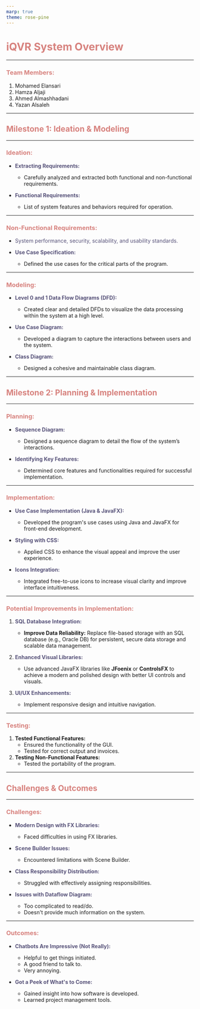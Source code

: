 ```yaml
---
marp: true
theme: rose-pine
---
```

<style lang=css>
:root {
    --base: #faf4ed;
    --surface: #fffaf3;
    --overlay: #f2e9e1;
    --muted: #9893a5;
    --subtle: #797593;
    --text: #575279;
    --love: #b4637a;
    --gold: #ea9d34;
    --rose: #d7827e;
    --pine: #286983;
    --foam: #56949f;
    --iris: #907aa9;
    --highlight-low: #f4ede8;
    --highlight-muted: #dfdad9;
    --highlight-high: #cecacd;
}

h1, h2, h3, h4, h5, h6 {
    color: var(--rose) !important;
}
p {
    color: var(--text);
}
</style>

# <span style="color: #d7827e;">iQVR System Overview</span>

---

### <span style="color: #d7827e;">Team Members:</span>
1. Mohamed Elansari  
2. Hamza Aljaji  
3. Ahmed Almashhadani  
4. Yazan Alsaleh  

---

## <span style="color: #d7827e;">Milestone 1: Ideation & Modeling</span>

---

### <span style="color: #d7827e;">Ideation:</span>
- **Extracting Requirements:**  
  - Carefully analyzed and extracted both functional and non-functional requirements.
  
- **Functional Requirements:**
  - List of system features and behaviors required for operation.

---

### <span style="color: #d7827e;">Non-Functional Requirements:</span>
  - System performance, security, scalability, and usability standards.

- **Use Case Specification:**  
  - Defined the use cases for the critical parts of the program.

---

### <span style="color: #d7827e;">Modeling:</span>

- **Level 0 and 1 Data Flow Diagrams (DFD):**  
  - Created clear and detailed DFDs to visualize the data processing within the system at a high level.

- **Use Case Diagram:**  
  - Developed a diagram to capture the interactions between users and the system.

- **Class Diagram:**  
  - Designed a cohesive and maintainable class diagram.

---

## <span style="color: #d7827e;">Milestone 2: Planning & Implementation</span>

---

### <span style="color: #d7827e;">Planning:</span>

- **Sequence Diagram:**  
  - Designed a sequence diagram to detail the flow of the system’s interactions.

- **Identifying Key Features:**  
  - Determined core features and functionalities required for successful implementation.

---

### <span style="color: #d7827e;">Implementation:</span>

- **Use Case Implementation (Java & JavaFX):**  
  - Developed the program's use cases using Java and JavaFX for front-end development.

- **Styling with CSS:**  
  - Applied CSS to enhance the visual appeal and improve the user experience.

- **Icons Integration:**  
  - Integrated free-to-use icons to increase visual clarity and improve interface intuitiveness.

---

### <span style="color: #d7827e;">Potential Improvements in Implementation:</span>

1. **SQL Database Integration:**
   - **Improve Data Reliability:** Replace file-based storage with an SQL database (e.g., Oracle DB) for persistent, secure data storage and scalable data management.

2. **Enhanced Visual Libraries:**
   - Use advanced JavaFX libraries like **JFoenix** or **ControlsFX** to achieve a modern and polished design with better UI controls and visuals.

3. **UI/UX Enhancements:**
   - Implement responsive design and intuitive navigation.

---

### <span style="color: #d7827e;">Testing:</span>
1. **Tested Functional Features:**
    - Ensured the functionality of the GUI.
    - Tested for correct output and invoices.
2. **Testing Non-Functional Features:**
    - Tested the portability of the program.

---

## <span style="color: #d7827e;">Challenges & Outcomes</span>

---

### <span style="color: #d7827e;">Challenges:</span>
- **Modern Design with FX Libraries:**  
  - Faced difficulties in using FX libraries.

- **Scene Builder Issues:**  
  - Encountered limitations with Scene Builder.

- **Class Responsibility Distribution:**  
  - Struggled with effectively assigning responsibilities.

- **Issues with Dataflow Diagram:**  
  - Too complicated to read/do.  
  - Doesn't provide much information on the system.

---

### <span style="color: #d7827e;">Outcomes:</span>

- **Chatbots Are Impressive (Not Really):**
  - Helpful to get things initiated.  
  - A good friend to talk to.  
  - Very annoying.

- **Got a Peek of What's to Come:**  
  - Gained insight into how software is developed.  
  - Learned project management tools.  
